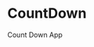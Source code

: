 # CountDown
 Count Down App
       
                       
                                                                                                                          
                                                                                                       
                                                                                                     
                                                                                         
                                                                             
                                                  
                                
                       
      
  
   
